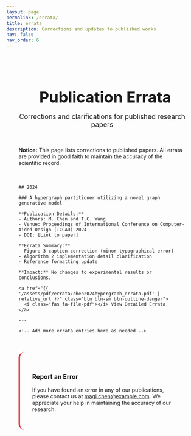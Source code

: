 ```yaml
---
layout: page
permalink: /errata/
title: errata
description: Corrections and updates to published works
nav: false
nav_order: 6
---
```


<div class="errata-container">
  <!-- Header Section -->
  <div class="errata-header">
    <h1 class="errata-title">
      <i class="fas fa-exclamation-triangle"></i>
      Publication Errata
    </h1>
    <p class="errata-subtitle">
      Corrections and clarifications for published research papers
    </p>
  </div>

  <!-- Notice Section -->
  <div class="notice-section">
    <div class="alert alert-info">
      <strong>Notice:</strong> This page lists corrections to published papers. All errata are provided in good faith to maintain the accuracy of the scientific record.
    </div>
  </div>

  <!-- Errata Entries -->
  <div class="errata-entries">
    
    ## 2024

    ### A hypergraph partitioner utilizing a novel graph generative model

    **Publication Details:**
    - Authors: M. Chen and T.C. Wang
    - Venue: Proceedings of International Conference on Computer-Aided Design (ICCAD) 2024
    - DOI: [Link to paper]

    **Errata Summary:**
    - Figure 3 caption correction (minor typographical error)
    - Algorithm 2 implementation detail clarification
    - Reference formatting update

    **Impact:** No changes to experimental results or conclusions.

    <a href="{{ '/assets/pdf/errata/chen2024hypergraph_errata.pdf' | relative_url }}" class="btn btn-sm btn-outline-danger">
      <i class="fas fa-file-pdf"></i> View Detailed Errata
    </a>

    ---

    <!-- Add more errata entries here as needed -->

  </div>
  
  <!-- Contact Section -->
  <div class="contact-section">
    <h3>Report an Error</h3>
    <p>
      If you have found an error in any of our publications, please contact us at 
      <a href="mailto:magi.chen@example.com">magi.chen@example.com</a>. 
      We appreciate your help in maintaining the accuracy of our research.
    </p>
  </div>
</div>

<style>
  .errata-container {
    max-width: 900px;
    margin: 0 auto;
    padding: 2rem;
  }

  .errata-header {
    text-align: center;
    margin-bottom: 3rem;
  }

  .errata-title {
    font-size: 2.5rem;
    font-weight: 700;
    color: var(--global-theme-color);
    margin-bottom: 1rem;
    display: flex;
    align-items: center;
    justify-content: center;
    gap: 1rem;
  }

  .errata-title i {
    color: #dc3545;
  }

  .errata-subtitle {
    font-size: 1.1rem;
    color: var(--global-text-color-light);
    max-width: 600px;
    margin: 0 auto;
  }

  .notice-section {
    margin-bottom: 3rem;
  }

  .errata-entries {
    margin-bottom: 3rem;
  }

  .errata-entries h2 {
    border-bottom: 2px solid var(--global-theme-color);
    padding-bottom: 0.5rem;
    margin-bottom: 2rem;
  }

  .errata-entries h3 {
    color: var(--global-theme-color);
    margin-bottom: 1rem;
  }

  .contact-section {
    background: var(--global-card-bg-color);
    padding: 2rem;
    border-radius: 1rem;
    border-left: 4px solid #dc3545;
    box-shadow: var(--global-card-shadow);
  }

  .contact-section h3 {
    color: var(--global-theme-color);
    margin-bottom: 1rem;
  }

  .btn-outline-danger {
    color: #dc3545;
    border-color: #dc3545;
  }

  .btn-outline-danger:hover {
    background-color: #dc3545;
    color: white;
  }
</style>
